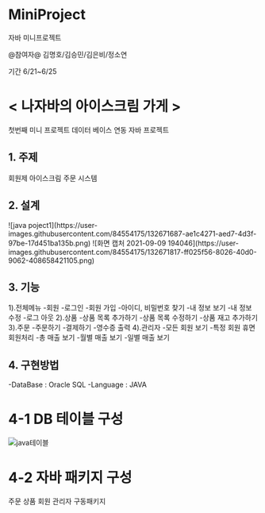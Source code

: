 # MiniProject
자바 미니프로젝트

@참여자@
김명호/김승민/김은비/정소연

기간 6/21~6/25

# < 나자바의 아이스크림 가게 >
첫번째 미니 프로젝트
데이터 베이스 연동 자바 프로젝트

  
<h2>1. 주제</h2>
회원제 아이스크림 주문 시스템  

<h2>2. 설계</h2>
![java poject1](https://user-images.githubusercontent.com/84554175/132671687-ae1c4271-aed7-4d3f-97be-17d451ba135b.png)
![화면 캡처 2021-09-09 194046](https://user-images.githubusercontent.com/84554175/132671817-ff025f56-8026-40d0-9062-408658421105.png)

<h2>3. 기능</h2>
1).전체메뉴
 -회원
 -로그인
 -회원 가입
 -아이디, 비밀번호 찾기
 -내 정보 보기
 -내 정보 수정
 -로그 아웃
2).상품
 -상품 목록 추가하기
 -상품 목록 수정하기
 -상품 재고 추가하기
3).주문
 -주문하기
 -결제하기
 -영수증 출력
4).관리자
 -모든 회원 보기
 -특정 회원 휴면회원처리
 -총 매출 보기
 -월별 매출 보기
 -일별 매출 보기

<h2>4. 구현방법</h2>
 -DataBase : Oracle SQL
 -Language : JAVA
 
# 4-1 DB 테이블 구성
![java테이블](https://user-images.githubusercontent.com/84554175/132672288-f6167d16-716e-4cc6-a559-1583dc5477c2.png)
# 4-2 자바 패키지 구성
주문
상품
회원
관리자
구동패키지
